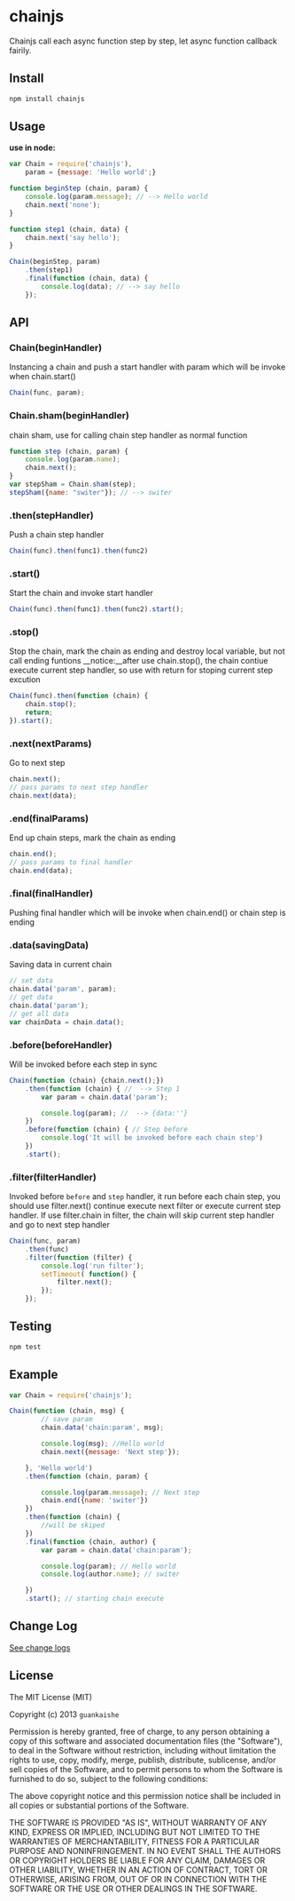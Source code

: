 chainjs
=======

Chainjs call each async function step by step, let async function callback fairily.

## Install

```bash
npm install chainjs
```

## Usage

__use in node:__
```javascript
var Chain = require('chainjs'),
    param = {message: 'Hello world';}

function beginStep (chain, param) {
    console.log(param.message); // --> Hello world
    chain.next('none');
}

function step1 (chain, data) {
    chain.next('say hello');
}

Chain(beginStep, param)
    .then(step1)
    .final(function (chain, data) {
        console.log(data); // --> say hello
    });
```

## API

### Chain(beginHandler)
Instancing a chain and push a start handler with param which will be invoke when chain.start() 
```javascript
Chain(func, param);
```
### Chain.sham(beginHandler)
chain sham, use for calling chain step handler as normal function 
```javascript
function step (chain, param) {
    console.log(param.name);
    chain.next();
}
var stepSham = Chain.sham(step);
stepSham({name: "switer"}); // --> switer
```

### .then(stepHandler)
Push a chain step handler
```javascript
Chain(func).then(func1).then(func2)
```

### .start()
Start the chain and invoke start handler
```javascript
Chain(func).then(func1).then(func2).start();
```

### .stop()
Stop the chain, mark the chain as ending and destroy local variable, but not call ending funtions
__notice:__after use chain.stop(), the chain contiue execute current step handler, 
so use with return for stoping current step excution
```javascript
Chain(func).then(function (chain) {
    chain.stop();
    return;
}).start();
```

### .next(nextParams)
Go to next step
```javascript
chain.next();
// pass params to next step handler
chain.next(data);
```

### .end(finalParams)
End up chain steps, mark the chain as ending
```javascript
chain.end();
// pass params to final handler
chain.end(data);
```

### .final(finalHandler)
Pushing final handler which will be invoke when chain.end() or chain step is ending

### .data(savingData)
Saving data in current chain
```javascript
// set data
chain.data('param', param);
// get data
chain.data('param');
// get all data
var chainData = chain.data();
```

### .before(beforeHandler)
Will be invoked before each step in sync
```javascript
Chain(function (chain) {chain.next();})
    .then(function (chain) { //  --> Step 1
        var param = chain.data('param');

        console.log(param); //  --> {data:''}
    })
    .before(function (chain) { // Step before
        console.log('It will be invoked before each chain step')
    })
    .start();
```

### .filter(filterHandler)
Invoked before `before` and `step` handler, it run before each chain step, you should use filter.next() 
continue execute next filter or execute current step handler. If use filter.chain in filter, 
the chain will skip current step handler and go to next step handler
```javascript
Chain(func, param)
    .then(func)
    .filter(function (filter) {
        console.log('run filter');
        setTimeout( function() {
            filter.next();
        });
    });
```

## Testing

```bash
npm test
```

## Example

```javascript
var Chain = require('chainjs');

Chain(function (chain, msg) {
        // save param
        chain.data('chain:param', msg);

        console.log(msg); //Hello world
        chain.next({message: 'Next step'});

    }, 'Hello world')
    .then(function (chain, param) {

        console.log(param.message); // Next step
        chain.end({name: 'switer'})
    })
    .then(function (chain) {
        //will be skiped
    })
    .final(function (chain, author) {
        var param = chain.data('chain:param');

        console.log(param); // Hello world
        console.log(author.name); // switer

    })
    .start(); // starting chain execute
```

## Change Log

[See change logs](https://github.com/switer/chainjs/blob/master/CHANGELOG.md)

## License

The MIT License (MIT)

Copyright (c) 2013 `guankaishe`

Permission is hereby granted, free of charge, to any person obtaining a copy of
this software and associated documentation files (the "Software"), to deal in
the Software without restriction, including without limitation the rights to
use, copy, modify, merge, publish, distribute, sublicense, and/or sell copies of
the Software, and to permit persons to whom the Software is furnished to do so,
subject to the following conditions:

The above copyright notice and this permission notice shall be included in all
copies or substantial portions of the Software.

THE SOFTWARE IS PROVIDED "AS IS", WITHOUT WARRANTY OF ANY KIND, EXPRESS OR
IMPLIED, INCLUDING BUT NOT LIMITED TO THE WARRANTIES OF MERCHANTABILITY, FITNESS
FOR A PARTICULAR PURPOSE AND NONINFRINGEMENT. IN NO EVENT SHALL THE AUTHORS OR
COPYRIGHT HOLDERS BE LIABLE FOR ANY CLAIM, DAMAGES OR OTHER LIABILITY, WHETHER
IN AN ACTION OF CONTRACT, TORT OR OTHERWISE, ARISING FROM, OUT OF OR IN
CONNECTION WITH THE SOFTWARE OR THE USE OR OTHER DEALINGS IN THE SOFTWARE.


